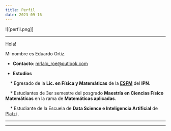 ```yaml
---
title: Perfil
date: 2023-09-16
---
```

  

![[perfil.png]]

  

---

Hola!

Mi nombre es Eduardo Ortiz.  

* **Contacto**: mrlalo_roe@outlook.com

* **Estudios**

    * Egresado de la **Lic. en Física y Matemáticas** de la [**ESFM**](https://www.esfm.ipn.mx) del **IPN**.

    * Estudiantes de 3er semestre del posgrado **Maestría en Ciencias Físico Matemáticas** en la rama de **Matemáticas aplicadas**.

    * Estudiante de la Escuela de **Data Science e Inteligencia Artificial** de [Platzi](Certificados) .

  ---
---
